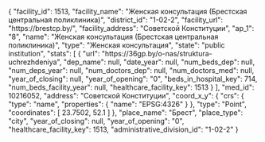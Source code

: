{
    "facility_id": 1513,
    "facility_name": "Женская консультация (Брестская центральная поликлиника)",
    "district_id": "1-02-2",
    "facility_url": "https:\/\/brestcp.by\/",
    "facility_address": "Советской Конституции",
    "ap_1": "8",
    "name": "Женская консультация (Брестская центральная поликлиника)",
    "type": "Женская консультация",
    "state": "public institution",
    "stats": [
        {
            "url": "https:\/\/36gp.by\/o-nas\/struktura-uchrezhdeniya",
            "dep_name": null,
            "date_year": null,
            "num_beds_dep": null,
            "num_deps_year": null,
            "num_doctors_dep": null,
            "num_doctors_med": null,
            "year_of_closing": null,
            "year_of_opening": "0",
            "beds_in_hospital_key": 714,
            "num_beds_facility_year": null,
            "healthcare_facility_key": 1513
        }
    ],
    "med_id": 10216052,
    "address": "Советской Конституции",
    "coord_x_y": {
        "crs": {
            "type": "name",
            "properties": {
                "name": "EPSG:4326"
            }
        },
        "type": "Point",
        "coordinates": [
            23.7502,
            52.1
        ]
    },
    "place_name": "Брест",
    "place_type": "city",
    "year_of_closing": null,
    "year_of_opening": "0",
    "healthcare_facility_key": 1513,
    "administrative_division_id": "1-02-2"
}